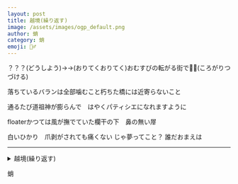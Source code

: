 ```yaml
---
layout: post
title: 越境(繰り返す)
image: /assets/images/ogp_default.png
author: 蛸
category: 蛸
emoji: 🧝‍♂️
---
```


<div class="tanka-area"><div class="tanka">
<p>？？？(どうしよう)→→(おりてくおりてく)おむすびの転がる街で🔄🔄(ころがりつづける)</p>
<p>落ちているバランは全部噛むこと朽ちた橋には近寄らないこと</p>
<p>通るたび道祖神が膨らんで　はやくパティシエになれますように</p>
<p>floaterかつては風が撫でていた欄干の下　鼻の無い屖</p>
<p>白いひかり　爪剥がされても痛くない じゃ夢ってこと？&emsp14;誰だおまえは</p></div></div>

---

<details><summary>越境(繰り返す)</summary>
？？？(どうしよう)→→(おりてくおりてく)おむすびの転がる街で🔄🔄(ころがりつづける)<br />
落ちているバランは全部噛むこと朽ちた橋には近寄らないこと<br />
通るたび道祖神が膨らんで　はやくパティシエになれますように<br />
floaterかつては風が撫でていた欄干の下　鼻の無い屖<br />
白いひかり　爪剥がされても痛くない じゃ夢ってこと？&emsp14;誰だおまえは<br />
<br />
</details>

蛸
